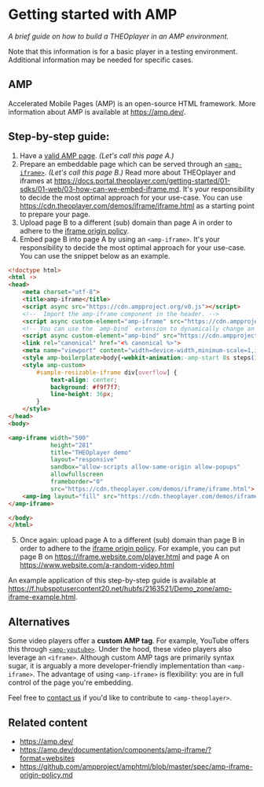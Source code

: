 # Getting started with AMP

_A brief guide on how to build a THEOplayer in an AMP environment._

Note that this information is for a basic player in a testing environment. Additional information may be needed for specific cases.

## AMP
Accelerated Mobile Pages (AMP) is an open-source HTML framework. More information about AMP is available at https://amp.dev/.

## Step-by-step guide:

1. Have a [valid AMP page](https://validator.ampproject.org/). *(Let's call this page A.)*
2. Prepare an embeddable page which can be served through an [`<amp-iframe>`](https://amp.dev/documentation/components/amp-iframe/?format=websites). *(Let's call this page B.)* Read more about THEOplayer and iframes at https://docs.portal.theoplayer.com/getting-started/01-sdks/01-web/03-how-can-we-embed-iframe.md. It's your responsibility to decide the most optimal approach for your use-case. You can use https://cdn.theoplayer.com/demos/iframe/iframe.html as a starting point to prepare your page.
3. Upload page B to a different (sub) domain than page A in order to adhere to the [iframe origin policy](https://github.com/ampproject/amphtml/blob/master/spec/amp-iframe-origin-policy.md).
4. Embed page B into page A by using an `<amp-iframe>`. It's your responsibility to decide the most optimal approach for your use-case. You can use the snippet below as an example.

```html
<!doctype html>
<html ⚡>
<head>
    <meta charset="utf-8">
    <title>amp-iframe</title>
    <script async src="https://cdn.ampproject.org/v0.js"></script>
    <!--  Import the amp-iframe component in the header. -->
    <script async custom-element="amp-iframe" src="https://cdn.ampproject.org/v0/amp-iframe-0.1.js"></script>
    <!-- You can use the `amp-bind` extension to dynamically change an iframe src. -->
    <script async custom-element="amp-bind" src="https://cdn.ampproject.org/v0/amp-bind-0.1.js"></script>
    <link rel="canonical" href="<% canonical %>">
    <meta name="viewport" content="width=device-width,minimum-scale=1,initial-scale=1">
    <style amp-boilerplate>body{-webkit-animation:-amp-start 8s steps(1,end) 0s 1 normal both;-moz-animation:-amp-start 8s steps(1,end) 0s 1 normal both;-ms-animation:-amp-start 8s steps(1,end) 0s 1 normal both;animation:-amp-start 8s steps(1,end) 0s 1 normal both}@-webkit-keyframes -amp-start{from{visibility:hidden}to{visibility:visible}}@-moz-keyframes -amp-start{from{visibility:hidden}to{visibility:visible}}@-ms-keyframes -amp-start{from{visibility:hidden}to{visibility:visible}}@-o-keyframes -amp-start{from{visibility:hidden}to{visibility:visible}}@keyframes -amp-start{from{visibility:hidden}to{visibility:visible}}</style><noscript><style amp-boilerplate>body{-webkit-animation:none;-moz-animation:none;-ms-animation:none;animation:none}</style></noscript>
    <style amp-custom>
        #sample-resizable-iframe div[overflow] {
            text-align: center;
            background: #f9f7f7;
            line-height: 36px;
        }
    </style>
</head>
<body>

<amp-iframe width="500"
            height="281"
            title="THEOplayer demo"
            layout="responsive"
            sandbox="allow-scripts allow-same-origin allow-popups"
            allowfullscreen
            frameborder="0"
            src="https://cdn.theoplayer.com/demos/iframe/iframe.html">
    <amp-img layout="fill" src="https://cdn.theoplayer.com/demos/iframe/pixel.png" placeholder></amp-img>
</amp-iframe>

</body>
</html>
```
5. Once again: upload page A to a different (sub) domain than page B in order to adhere to the [iframe origin policy](https://github.com/ampproject/amphtml/blob/master/spec/amp-iframe-origin-policy.md). For example, you can put page B on https://iframe.website.com/player.html and page A on https://www.website.com/a-random-video.html

An example application of this step-by-step guide is available at https://f.hubspotusercontent20.net/hubfs/2163521/Demo_zone/amp-iframe-example.html.

## Alternatives
Some video players offer a **custom AMP tag**. For example, YouTube offers this through [`<amp-youtube>`](https://amp.dev/documentation/components/amp-youtube/?format=websites).
Under the hood, these video players also leverage an `<iframe>`. Although custom AMP tags are primarily syntax sugar, it is arguably a more developer-friendly implementation than `<amp-iframe>`. The advantage of using `<amp-iframe>` is flexibility: you are in full control of the page you're embedding.

Feel free to [contact us](https://www.theoplayer.com/contact) if you'd like to contribute to `<amp-theoplayer>`. 

## Related content

- https://amp.dev/
- https://amp.dev/documentation/components/amp-iframe/?format=websites
- https://github.com/ampproject/amphtml/blob/master/spec/amp-iframe-origin-policy.md
